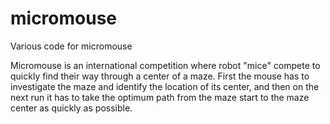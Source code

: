 # micromouse
Various code for micromouse 

Micromouse is an international competition where robot "mice" compete to quickly find their way through a center of a maze. First the mouse has to investigate the maze and identify the location of its center, and then on the next run it has to take the optimum path from the maze start to the maze center as quickly as possible.

